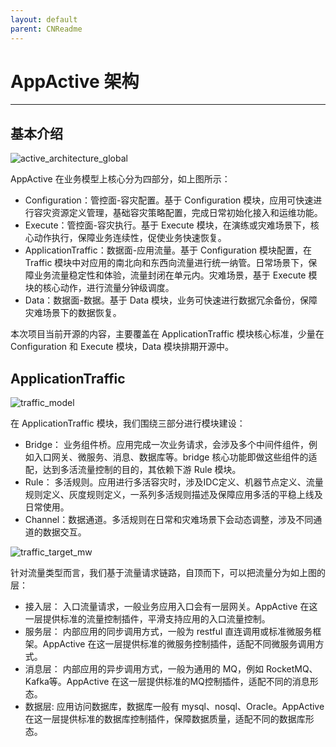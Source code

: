 ```yaml
---
layout: default
parent: CNReadme
---
```

# AppActive 架构

---

## 基本介绍
![active_architecture_global](https://appactive.oss-cn-beijing.aliyuncs.com/images/architecture.jpg)

AppActive 在业务模型上核心分为四部分，如上图所示：

- Configuration：管控面-容灾配置。基于 Configuration 模块，应用可快速进行容灾资源定义管理，基础容灾策略配置，完成日常初始化接入和运维功能。
- Execute：管控面-容灾执行。基于 Execute 模块，在演练或灾难场景下，核心动作执行，保障业务连续性，促使业务快速恢复。
- ApplicationTraffic：数据面-应用流量。基于 Configuration 模块配置，在 Traffic 模块中对应用的南北向和东西向流量进行统一纳管。日常场景下，保障业务流量稳定性和体验，流量封闭在单元内。灾难场景，基于 Execute 模块的核心动作，进行流量分钟级调度。
- Data：数据面-数据。基于 Data 模块，业务可快速进行数据冗余备份，保障灾难场景下的数据恢复。

本次项目当前开源的内容，主要覆盖在 ApplicationTraffic 模块核心标准，少量在 Configuration 和 Execute 模块，Data 模块排期开源中。

## ApplicationTraffic
![traffic_model](https://appactive.oss-cn-beijing.aliyuncs.com/images/traffic_model.jpg)

在 ApplicationTraffic 模块，我们围绕三部分进行模块建设：

- Bridge： 业务组件桥。应用完成一次业务请求，会涉及多个中间件组件，例如入口网关、微服务、消息、数据库等。bridge 核心功能即做这些组件的适配，达到多活流量控制的目的，其依赖下游 Rule 模块。
- Rule： 多活规则。应用进行多活容灾时，涉及IDC定义、机器节点定义、流量规则定义、灰度规则定义，一系列多活规则描述及保障应用多活的平稳上线及日常使用。
- Channel：数据通道。多活规则在日常和灾难场景下会动态调整，涉及不同通道的数据交互。


![traffic_target_mw](https://appactive.oss-cn-beijing.aliyuncs.com/images/traffic_bridge_mw.jpg)

针对流量类型而言，我们基于流量请求链路，自顶而下，可以把流量分为如上图的层：

- 接入层： 入口流量请求，一般业务应用入口会有一层网关。AppActive 在这一层提供标准的流量控制插件，平滑支持应用的入口流量控制。
- 服务层： 内部应用的同步调用方式，一般为 restful 直连调用或标准微服务框架。AppActive 在这一层提供标准的微服务控制插件，适配不同微服务调用方式。
- 消息层： 内部应用的异步调用方式，一般为通用的 MQ，例如 RocketMQ、Kafka等。AppActive 在这一层提供标准的MQ控制插件，适配不同的消息形态。
- 数据层:  应用访问数据库，数据库一般有 mysql、nosql、Oracle。AppActive 在这一层提供标准的数据库控制插件，保障数据质量，适配不同的数据库形态。


